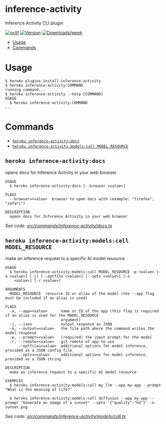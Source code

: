 inference-activity
=====================

Inference Activity CLI plugin


[![oclif](https://img.shields.io/badge/cli-oclif-brightgreen.svg)](https://oclif.io)
[![Version](https://img.shields.io/npm/v/inference-activity.svg)](https://npmjs.org/package/inference-activity)
[![Downloads/week](https://img.shields.io/npm/dw/inference-activity.svg)](https://npmjs.org/package/inference-activity)


<!-- toc -->
* [Usage](#usage)
* [Commands](#commands)
<!-- tocstop -->
# Usage
```sh-session
$ heroku plugins:install inference-activity
$ heroku inference-activity:COMMAND
running command...
$ heroku inference-activity --help [COMMAND]
USAGE
  $ heroku inference-activity:COMMAND
...
```
# Commands
<!-- commands -->
* [`heroku inference-activity:docs`](#heroku-inference-activitydocs)
* [`heroku inference-activity:models:call MODEL_RESOURCE`](#heroku-inference-activitymodelscall-model_resource)

## `heroku inference-activity:docs`

opens docs for Inference Activity in your web browser

```
USAGE
  $ heroku inference-activity:docs [--browser <value>]

FLAGS
  --browser=<value>  browser to open docs with (example: "firefox", "safari")

DESCRIPTION
  opens docs for Inference Activity in your web browser
```

_See code: [src/commands/inference-activity/docs.ts](https://github.com/add-co/heroku-cli-plugin-inference-activity/blob/v0.0.1/src/commands/inference-activity/docs.ts)_

## `heroku inference-activity:models:call MODEL_RESOURCE`

make an inference request to a specific AI model resource

```
USAGE
  $ heroku inference-activity:models:call MODEL_RESOURCE -p <value> [-a <value>] [-j] [--optfile <value>] [--opts <value>] [-o
    <value>] [-r <value>]

ARGUMENTS
  MODEL_RESOURCE  resource ID or alias of the model (the --app flag must be included if an alias is used)

FLAGS
  -a, --app=<value>      name or ID of the app (this flag is required if an alias is used for the MODEL_RESOURCE
                         argument)
  -j, --json             output response as JSON
  -o, --output=<value>   the file path where the command writes the model response
  -p, --prompt=<value>   (required) the input prompt for the model
  -r, --remote=<value>   git remote of app to use
      --optfile=<value>  additional options for model inference, provided as a JSON config file
      --opts=<value>     additional options for model inference, provided as a JSON string

DESCRIPTION
  make an inference request to a specific AI model resource

EXAMPLES
  $ heroku inference-activity:models:call my_llm --app my-app --prompt "What is the meaning of life?"

  $ heroku inference-activity:models:call diffusion --app my-app --prompt "Generate an image of a sunset" --opts '{"quality":"hd"}' -o sunset.png
```

_See code: [src/commands/inference-activity/models/call.ts](https://github.com/add-co/heroku-cli-plugin-inference-activity/blob/v0.0.1/src/commands/inference-activity/models/call.ts)_
<!-- commandsstop -->
